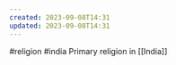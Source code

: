 ```yaml
---
created: 2023-09-08T14:31
updated: 2023-09-08T14:31
---
```

#religion #india 
Primary religion in [[India]]